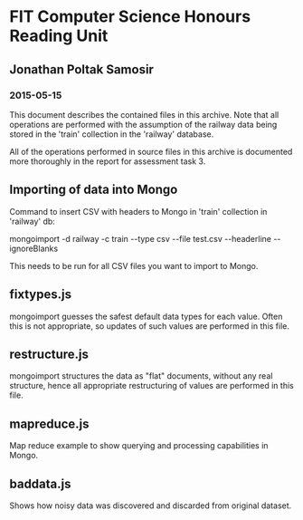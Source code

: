 # FIT Computer Science Honours Reading Unit
## Jonathan Poltak Samosir
### 2015-05-15


This document describes the contained files in this archive. Note that all operations are performed with the assumption
of the railway data being stored in the 'train' collection in the 'railway' database.

All of the operations performed in source files in this archive is documented more thoroughly in the report for
assessment task 3.


## Importing of data into Mongo
Command to insert CSV with headers to Mongo in 'train' collection in 'railway' db:

mongoimport -d railway -c train --type csv --file test.csv --headerline --ignoreBlanks

This needs to be run for all CSV files you want to import to Mongo.


## fixtypes.js
mongoimport guesses the safest default data types for each value. Often this is not appropriate, so updates
of such values are performed in this file.


## restructure.js
mongoimport structures the data as "flat" documents, without any real structure, hence all appropriate restructuring of
values are performed in this file.


## mapreduce.js
Map reduce example to show querying and processing capabilities in Mongo.


## baddata.js
Shows how noisy data was discovered and discarded from original dataset.

